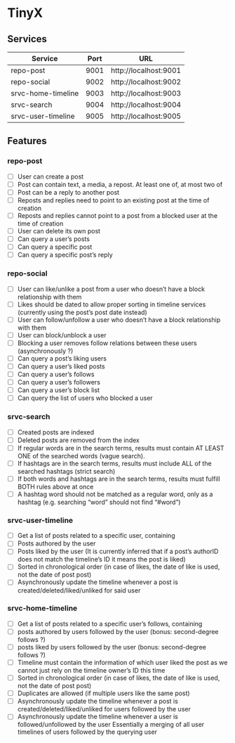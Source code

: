 # TinyX



## Services

| Service            | Port | URL                   |
|--------------------|------|-----------------------|
| repo-post          | 9001 | http://localhost:9001 |
| repo-social        | 9002 | http://localhost:9002 |
| srvc-home-timeline | 9003 | http://localhost:9003 |
| srvc-search        | 9004 | http://localhost:9004 |
| srvc-user-timeline | 9005 | http://localhost:9005 |

## Features

### repo-post
- [ ] User can create a post
- [ ] Post can contain text, a media, a repost. At least one of, at most two of
- [ ] Post can be a reply to another post
- [ ] Reposts and replies need to point to an existing post at the time of creation
- [ ] Reposts and replies cannot point to a post from a blocked user at the time of creation
- [ ] User can delete its own post
- [ ] Can query a user’s posts
- [ ] Can query a specific post
- [ ] Can query a specific post’s reply

### repo-social
- [ ] User can like/unlike a post from a user who doesn’t have a block relationship with them
- [ ] Likes should be dated to allow proper sorting in timeline services (currently using the
post’s post date instead)
- [ ] User can follow/unfollow a user who doesn’t have a block relationship with them
- [ ] User can block/unblock a user
- [ ] Blocking a user removes follow relations between these users (asynchronously ?)
- [ ] Can query a post’s liking users
- [ ] Can query a user’s liked posts
- [ ] Can query a user’s follows
- [ ] Can query a user’s followers
- [ ] Can query a user’s block list
- [ ] Can query the list of users who blocked a user

### srvc-search
- [ ] Created posts are indexed
- [ ] Deleted posts are removed from the index
- [ ] If regular words are in the search terms, results must contain AT LEAST ONE of the
searched words (vague search).
- [ ] If hashtags are in the search terms, results must include ALL of the searched hashtags (strict
search)
- [ ] If both words and hashtags are in the search terms, results must fulfill BOTH rules above
at once
- [ ] A hashtag word should not be matched as a regular word, only as a hashtag (e.g. searching
“word” should not find “#word”)

### srvc-user-timeline
- [ ] Get a list of posts related to a specific user, containing
- [ ] Posts authored by the user
- [ ] Posts liked by the user (It is currently inferred that if a post’s authorID does not match
the timeline’s ID it means the post is liked)
- [ ] Sorted in chronological order (in case of likes, the date of like is used, not the date of
post post)
- [ ] Asynchronously update the timeline whenever a post is created/deleted/liked/unliked for
said user

### srvc-home-timeline
- [ ] Get a list of posts related to a specific user’s follows, containing
- [ ] posts authored by users followed by the user (bonus: second-degree follows ?)
- [ ] posts liked by users followed by the user (bonus: second-degree follows ?)
- [ ] Timeline must contain the information of which user liked the post as we cannot
just rely on the timeline owner’s ID this time
- [ ] Sorted in chronological order (in case of likes, the date of like is used, not the date of
post post)
- [ ] Duplicates are allowed (if multiple users like the same post)
- [ ] Asynchronously update the timeline whenever a post is created/deleted/liked/unliked for
users followed by the user
- [ ] Asynchronously update the timeline whenever a user is followed/unfollowed by the user
Essentially a merging of all user timelines of users followed by the querying user